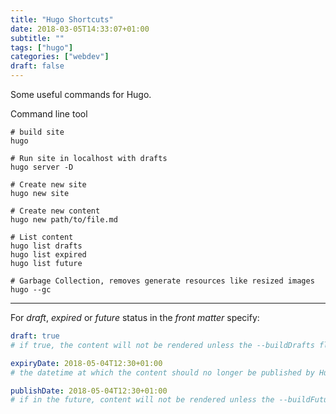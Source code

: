 ```yaml
---
title: "Hugo Shortcuts"
date: 2018-03-05T14:33:07+01:00
subtitle: ""
tags: ["hugo"]
categories: ["webdev"]
draft: false
---
```


Some useful commands for Hugo.

<!--more-->

Command line tool
```shell
# build site
hugo

# Run site in localhost with drafts
hugo server -D

# Create new site
hugo new site

# Create new content
hugo new path/to/file.md

# List content
hugo list drafts
hugo list expired
hugo list future

# Garbage Collection, removes generate resources like resized images
hugo --gc
```
---

For *draft*, *expired* or *future* status in the *front matter* specify:
```yaml
draft: true
# if true, the content will not be rendered unless the --buildDrafts flag is passed to the hugo command.

expiryDate: 2018-05-04T12:30+01:00
# the datetime at which the content should no longer be published by Hugo; expired content will not be rendered unless the --buildExpired flag is passed to the hugo command.

publishDate: 2018-05-04T12:30+01:00
# if in the future, content will not be rendered unless the --buildFuture flag is passed to hugo.
```
